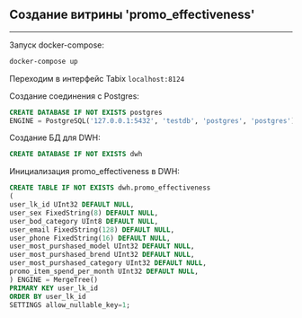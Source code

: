## Создание витрины 'promo_effectiveness'   
***
Запуск docker-compose:
```dockerfile
docker-compose up
```  


Переходим в интерфейс Tabix `localhost:8124`  


Создание соединения с Postgres:
```sql
CREATE DATABASE IF NOT EXISTS postgres
ENGINE = PostgreSQL('127.0.0.1:5432', 'testdb', 'postgres', 'postgres');
```  
Создание БД для DWH:
```sql
CREATE DATABASE IF NOT EXISTS dwh
```  
Инициализация promo_effectiveness в DWH:

```sql
CREATE TABLE IF NOT EXISTS dwh.promo_effectiveness
(
user_lk_id UInt32 DEFAULT NULL,
user_sex FixedString(8) DEFAULT NULL,
user_bod_category UInt8 DEFAULT NULL,
user_email FixedString(128) DEFAULT NULL,
user_phone FixedString(16) DEFAULT NULL,
user_most_purshased_model UInt32 DEFAULT NULL,
user_most_purshased_brend UInt32 DEFAULT NULL,
user_most_purshased_category UInt32 DEFAULT NULL,
promo_item_spend_per_month UInt32 DEFAULT NULL,
) ENGINE = MergeTree()
PRIMARY KEY user_lk_id
ORDER BY user_lk_id
SETTINGS allow_nullable_key=1;
```